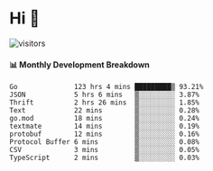 # Hi 👋
 
![visitors](https://visitor-badge.glitch.me/badge?page_id=sorcererxw.sorcererx)

#### 📊 Monthly Development Breakdown

<!--START_SECTION:waka-->
```text
Go              123 hrs 4 mins █████████▒ 93.21%
JSON            5 hrs 6 mins   ▒░░░░░░░░░ 3.87%
Thrift          2 hrs 26 mins  ▒░░░░░░░░░ 1.85%
Text            22 mins        ▒░░░░░░░░░ 0.28%
go.mod          18 mins        ▒░░░░░░░░░ 0.24%
textmate        14 mins        ▒░░░░░░░░░ 0.19%
protobuf        12 mins        ▒░░░░░░░░░ 0.16%
Protocol Buffer 6 mins         ▒░░░░░░░░░ 0.08%
CSV             3 mins         ▒░░░░░░░░░ 0.05%
TypeScript      2 mins         ▒░░░░░░░░░ 0.03%
```
<!--END_SECTION:waka-->

